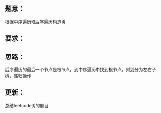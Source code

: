 ## 题意：
根据中序遍历和后序遍历构造树

## 要求：


## 思路：
后序遍历的最后一个节点是根节点，到中序遍历中找到根节点，则划分为左右子树，递归操作

## 更新：
总结leetcode树的题目

